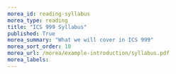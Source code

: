 ```yaml
---
morea_id: reading-syllabus
morea_type: reading
title: "ICS 999 Syllabus"
published: True
morea_summary: "What we will cover in ICS 999"
morea_sort_order: 10
morea_url: /morea/example-introduction/syllabus.pdf
morea_labels: 
---
```

